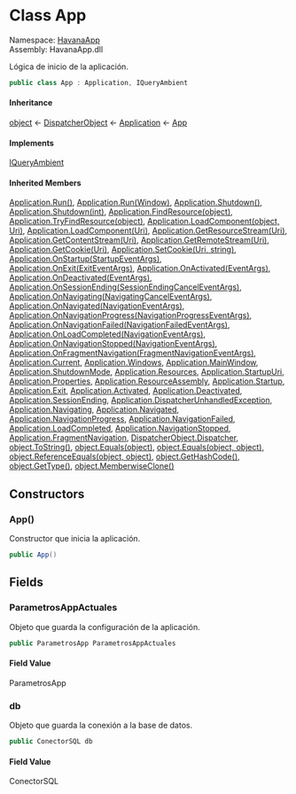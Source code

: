 # <a id="HavanaApp_App"></a> Class App

Namespace: [HavanaApp](HavanaApp.md)  
Assembly: HavanaApp.dll  

Lógica de inicio de la aplicación.

```csharp
public class App : Application, IQueryAmbient
```

#### Inheritance

[object](https://learn.microsoft.com/dotnet/api/system.object) ← 
[DispatcherObject](https://learn.microsoft.com/dotnet/api/system.windows.threading.dispatcherobject) ← 
[Application](https://learn.microsoft.com/dotnet/api/system.windows.application) ← 
[App](HavanaApp.App.md)

#### Implements

[IQueryAmbient](https://learn.microsoft.com/dotnet/api/system.windows.markup.iqueryambient)

#### Inherited Members

[Application.Run\(\)](https://learn.microsoft.com/dotnet/api/system.windows.application.run\#system\-windows\-application\-run), 
[Application.Run\(Window\)](https://learn.microsoft.com/dotnet/api/system.windows.application.run\#system\-windows\-application\-run\(system\-windows\-window\)), 
[Application.Shutdown\(\)](https://learn.microsoft.com/dotnet/api/system.windows.application.shutdown\#system\-windows\-application\-shutdown), 
[Application.Shutdown\(int\)](https://learn.microsoft.com/dotnet/api/system.windows.application.shutdown\#system\-windows\-application\-shutdown\(system\-int32\)), 
[Application.FindResource\(object\)](https://learn.microsoft.com/dotnet/api/system.windows.application.findresource), 
[Application.TryFindResource\(object\)](https://learn.microsoft.com/dotnet/api/system.windows.application.tryfindresource), 
[Application.LoadComponent\(object, Uri\)](https://learn.microsoft.com/dotnet/api/system.windows.application.loadcomponent\#system\-windows\-application\-loadcomponent\(system\-object\-system\-uri\)), 
[Application.LoadComponent\(Uri\)](https://learn.microsoft.com/dotnet/api/system.windows.application.loadcomponent\#system\-windows\-application\-loadcomponent\(system\-uri\)), 
[Application.GetResourceStream\(Uri\)](https://learn.microsoft.com/dotnet/api/system.windows.application.getresourcestream), 
[Application.GetContentStream\(Uri\)](https://learn.microsoft.com/dotnet/api/system.windows.application.getcontentstream), 
[Application.GetRemoteStream\(Uri\)](https://learn.microsoft.com/dotnet/api/system.windows.application.getremotestream), 
[Application.GetCookie\(Uri\)](https://learn.microsoft.com/dotnet/api/system.windows.application.getcookie), 
[Application.SetCookie\(Uri, string\)](https://learn.microsoft.com/dotnet/api/system.windows.application.setcookie), 
[Application.OnStartup\(StartupEventArgs\)](https://learn.microsoft.com/dotnet/api/system.windows.application.onstartup), 
[Application.OnExit\(ExitEventArgs\)](https://learn.microsoft.com/dotnet/api/system.windows.application.onexit), 
[Application.OnActivated\(EventArgs\)](https://learn.microsoft.com/dotnet/api/system.windows.application.onactivated), 
[Application.OnDeactivated\(EventArgs\)](https://learn.microsoft.com/dotnet/api/system.windows.application.ondeactivated), 
[Application.OnSessionEnding\(SessionEndingCancelEventArgs\)](https://learn.microsoft.com/dotnet/api/system.windows.application.onsessionending), 
[Application.OnNavigating\(NavigatingCancelEventArgs\)](https://learn.microsoft.com/dotnet/api/system.windows.application.onnavigating), 
[Application.OnNavigated\(NavigationEventArgs\)](https://learn.microsoft.com/dotnet/api/system.windows.application.onnavigated), 
[Application.OnNavigationProgress\(NavigationProgressEventArgs\)](https://learn.microsoft.com/dotnet/api/system.windows.application.onnavigationprogress), 
[Application.OnNavigationFailed\(NavigationFailedEventArgs\)](https://learn.microsoft.com/dotnet/api/system.windows.application.onnavigationfailed), 
[Application.OnLoadCompleted\(NavigationEventArgs\)](https://learn.microsoft.com/dotnet/api/system.windows.application.onloadcompleted), 
[Application.OnNavigationStopped\(NavigationEventArgs\)](https://learn.microsoft.com/dotnet/api/system.windows.application.onnavigationstopped), 
[Application.OnFragmentNavigation\(FragmentNavigationEventArgs\)](https://learn.microsoft.com/dotnet/api/system.windows.application.onfragmentnavigation), 
[Application.Current](https://learn.microsoft.com/dotnet/api/system.windows.application.current), 
[Application.Windows](https://learn.microsoft.com/dotnet/api/system.windows.application.windows), 
[Application.MainWindow](https://learn.microsoft.com/dotnet/api/system.windows.application.mainwindow), 
[Application.ShutdownMode](https://learn.microsoft.com/dotnet/api/system.windows.application.shutdownmode), 
[Application.Resources](https://learn.microsoft.com/dotnet/api/system.windows.application.resources), 
[Application.StartupUri](https://learn.microsoft.com/dotnet/api/system.windows.application.startupuri), 
[Application.Properties](https://learn.microsoft.com/dotnet/api/system.windows.application.properties), 
[Application.ResourceAssembly](https://learn.microsoft.com/dotnet/api/system.windows.application.resourceassembly), 
[Application.Startup](https://learn.microsoft.com/dotnet/api/system.windows.application.startup), 
[Application.Exit](https://learn.microsoft.com/dotnet/api/system.windows.application.exit), 
[Application.Activated](https://learn.microsoft.com/dotnet/api/system.windows.application.activated), 
[Application.Deactivated](https://learn.microsoft.com/dotnet/api/system.windows.application.deactivated), 
[Application.SessionEnding](https://learn.microsoft.com/dotnet/api/system.windows.application.sessionending), 
[Application.DispatcherUnhandledException](https://learn.microsoft.com/dotnet/api/system.windows.application.dispatcherunhandledexception), 
[Application.Navigating](https://learn.microsoft.com/dotnet/api/system.windows.application.navigating), 
[Application.Navigated](https://learn.microsoft.com/dotnet/api/system.windows.application.navigated), 
[Application.NavigationProgress](https://learn.microsoft.com/dotnet/api/system.windows.application.navigationprogress), 
[Application.NavigationFailed](https://learn.microsoft.com/dotnet/api/system.windows.application.navigationfailed), 
[Application.LoadCompleted](https://learn.microsoft.com/dotnet/api/system.windows.application.loadcompleted), 
[Application.NavigationStopped](https://learn.microsoft.com/dotnet/api/system.windows.application.navigationstopped), 
[Application.FragmentNavigation](https://learn.microsoft.com/dotnet/api/system.windows.application.fragmentnavigation), 
[DispatcherObject.Dispatcher](https://learn.microsoft.com/dotnet/api/system.windows.threading.dispatcherobject.dispatcher), 
[object.ToString\(\)](https://learn.microsoft.com/dotnet/api/system.object.tostring), 
[object.Equals\(object\)](https://learn.microsoft.com/dotnet/api/system.object.equals\#system\-object\-equals\(system\-object\)), 
[object.Equals\(object, object\)](https://learn.microsoft.com/dotnet/api/system.object.equals\#system\-object\-equals\(system\-object\-system\-object\)), 
[object.ReferenceEquals\(object, object\)](https://learn.microsoft.com/dotnet/api/system.object.referenceequals), 
[object.GetHashCode\(\)](https://learn.microsoft.com/dotnet/api/system.object.gethashcode), 
[object.GetType\(\)](https://learn.microsoft.com/dotnet/api/system.object.gettype), 
[object.MemberwiseClone\(\)](https://learn.microsoft.com/dotnet/api/system.object.memberwiseclone)

## Constructors

### <a id="HavanaApp_App__ctor"></a> App\(\)

Constructor que inicia la aplicación.

```csharp
public App()
```

## Fields

### <a id="HavanaApp_App_ParametrosAppActuales"></a> ParametrosAppActuales

Objeto que guarda la configuración de la aplicación.

```csharp
public ParametrosApp ParametrosAppActuales
```

#### Field Value

 ParametrosApp

### <a id="HavanaApp_App_db"></a> db

Objeto que guarda la conexión a la base de datos.

```csharp
public ConectorSQL db
```

#### Field Value

 ConectorSQL

